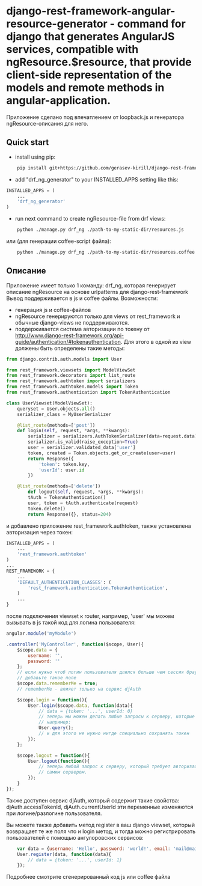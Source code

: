 # django-rest-framework-angular-resource-generator - command for django that generates AngularJS services, compatible with ngResource.$resource, that provide client-side representation of the models and remote methods in angular-application.


Приложение сделано под впечатлением от loopback.js и генератора ngResource-описания для него.

## Quick start

* install using pip:

```bash
	pip install git+https://github.com/gerasev-kirill/django-rest-framework-angular-resource-generator
```

* add "drf_ng_generator" to your INSTALLED_APPS setting like this:

```python
INSTALLED_APPS = (
    ...
    'drf_ng_generator'
)
```

* run next command to create ngResource-file from drf views:

```bash
	python ./manage.py drf_ng ./path-to-my-static-dir/resources.js
```
или (для генерации coffee-script файла):
```bash
	python ./manage.py drf_ng ./path-to-my-static-dir/resources.coffee
```

## Описание

Приложение имеет только 1 команду: drf_ng, которая генерирует описание ngResource
на основе urlpatterns для django-rest-framework
Вывод поддерживается в js и coffee файлы.
Возможности:

* генерация js и coffee-файлов
* ngResource генерируются только для views от rest_framework и обычные django-views не поддерживаются.
* поддерживается система авторизации по токену от http://www.django-rest-framework.org/api-guide/authentication/#tokenauthentication. Для этого в одной из view должены быть определены такие методы:

```python
from django.contrib.auth.models import User

from rest_framework.viewsets import ModelViewSet
from rest_framework.decorators import list_route
from rest_framework.authtoken import serializers
from rest_framework.authtoken.models import Token
from rest_framework.authentication import TokenAuthentication

class UserViewset(ModelViewSet):
	queryset = User.objects.all()
	serializer_class = MyUserSerializer

	@list_route(methods=['post'])
	def login(self, request, *args, **kwargs):
		serializer = serializers.AuthTokenSerializer(data=request.data)
		serializer.is_valid(raise_exception=True)
		user = serializer.validated_data['user']
		token, created = Token.objects.get_or_create(user=user)
		return Response({
			'token': token.key,
			'userId': user.id
		})

	@list_route(methods=['delete'])
		def logout(self, request, *args, **kwargs):
		tAuth = TokenAuthentication()
		user, token = tAuth.authenticate(request)
		token.delete()
		return Response({}, status=204)

```

и добавлено приложение rest_framework.authtoken, также установлена авторизация через токен:

```python
INSTALLED_APPS = (
    ...
    'rest_framework.authtoken'
)
...
REST_FRAMEWORK = {
    ...
    'DEFAULT_AUTHENTICATION_CLASSES': (
        'rest_framework.authentication.TokenAuthentication',
    )
    ...
}
```

после подключения viewset к router, например, 'user' мы можем вызывать в js такой код
для логина пользователя:


```js
angular.module('myModule')

.controller('MyController', function($scope, User){
	$scope.data = {
		username: '',
		password: ''
	};
	// если нужно чтоб логин пользователя длился больше чем сессия браузера, то
	// добавьте такое поле
	$scope.data.rememberMe = true;
	// rememberMe - влияет только на сервис djAuth

	$scope.login = function(){
		User.login($scope.data, function(data){
			// data = {token: '...', userId: 0}
			// теперь мы можем делать любые запросы к серверу, которые требуют авторизации
			// например:
			User.query();
			// и для этого не нужно нигде специально сохранять токен
		});
	};

	$scope.logout = function(){
		User.logout(function(){
			// теперь любой запрос к серверу, который требует авторизацию будет отклоняться
			// самим сервером.
		});
	}
});

```



Также доступен сервис djAuth, который содержит такие свойства:
	djAuth.accessTokenId,
	djAuth.currentUserId
эти переменные изменяются при логине/разлогине пользователя.

Вы можете также добавить метод register в ваш django viewset, который возвращает те же поля что и
login метод, и тогда можно регистрировать пользователей с помощью ангулоровских сервисов:

```js
	var data = {username: 'Hello', password: 'world!', email: 'mail@mail.com'};
	User.register(data, function(data){
		// data = {token: '...', userId: 1}
	});
```


Подробнее смотрите сгенерированный код js или coffee файла
